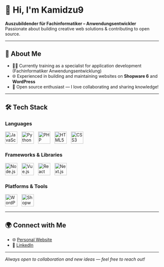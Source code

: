 # 👋 Hi, I'm Kamidzu9

**Auszubildender für Fachinformatiker – Anwendungsentwickler**  
Passionate about building creative web solutions & contributing to open source.

---

## 🚀 About Me

- 🧑‍💻 Currently training as a specialist for application development (Fachinformatiker Anwendungsentwicklung)  
- 🌐 Experienced in building and maintaining websites on **Shopware 6** and **WordPress**
- 💚 Open source enthusiast — I love collaborating and sharing knowledge!

---

## 🛠️ Tech Stack

### Languages
<p align="left">
  <img src="https://cdn.jsdelivr.net/gh/devicons/devicon/icons/javascript/javascript-original.svg" alt="JavaScript" width="40" style="margin-right:10px;"/>
  <img src="https://cdn.jsdelivr.net/gh/devicons/devicon/icons/python/python-original.svg" alt="Python" width="40" style="margin-right:10px;"/>
  <img src="https://cdn.jsdelivr.net/gh/devicons/devicon/icons/php/php-original.svg" alt="PHP" width="40" style="margin-right:10px;"/>
  <img src="https://cdn.jsdelivr.net/gh/devicons/devicon/icons/html5/html5-original.svg" alt="HTML5" width="40" style="margin-right:10px;"/>
  <img src="https://cdn.jsdelivr.net/gh/devicons/devicon/icons/css3/css3-original.svg" alt="CSS3" width="40" style="margin-right:10px;"/>
</p>

### Frameworks & Libraries
<p align="left">
  <img src="https://cdn.jsdelivr.net/gh/devicons/devicon/icons/nodejs/nodejs-original.svg" alt="Node.js" width="40" style="margin-right:10px;"/>
  <img src="https://cdn.jsdelivr.net/gh/devicons/devicon/icons/vuejs/vuejs-original.svg" alt="Vue.js" width="40" style="margin-right:10px;"/>
  <img src="https://cdn.jsdelivr.net/gh/devicons/devicon/icons/react/react-original.svg" alt="React" width="40" style="margin-right:10px;"/>
  <img src="https://cdn.jsdelivr.net/gh/devicons/devicon/icons/nextjs/nextjs-original.svg" alt="Next.js" width="40" style="margin-right:10px;"/>
</p>

### Platforms & Tools
<p align="left">
  <img src="https://cdn.jsdelivr.net/gh/devicons/devicon/icons/wordpress/wordpress-plain.svg" alt="WordPress" width="40" style="margin-right:10px;"/>
  <img src="https://cdn.jsdelivr.net/gh/devicons/devicon/icons/shopware/shopware-original.svg" alt="Shopware 6" width="40" style="margin-right:10px;"/>
</p>

---

## 🌍 Connect with Me

- 🌐 [Personal Website](https://kamidzu9.github.io/)
- 💼 [LinkedIn](https://www.linkedin.com/in/mykhailo-solovey-34345934a/)

---

_Always open to collaboration and new ideas — feel free to reach out!_

